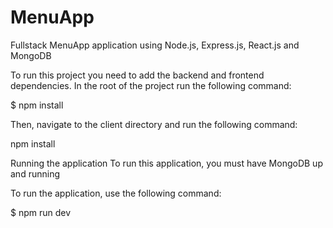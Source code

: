 # MenuApp
Fullstack MenuApp application using Node.js, Express.js, React.js and MongoDB

To run this project you need to add the backend and frontend dependencies. In the root of the project run the following command:

$ npm install

Then, navigate to the client directory and run the following command:

npm install

Running the application
To run this application, you must have MongoDB up and running

To run the application, use the following command:

$ npm run dev
